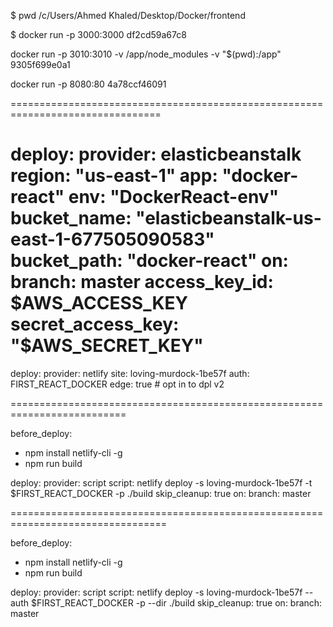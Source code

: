 $ pwd
/c/Users/Ahmed Khaled/Desktop/Docker/frontend


$ docker run -p 3000:3000 df2cd59a67c8


docker run -p 3010:3010 -v /app/node_modules -v "$(pwd):/app" 9305f699e0a1



docker run -p 8080:80 4a78ccf46091

================================================================================

deploy:
  provider: elasticbeanstalk
  region: "us-east-1"
  app: "docker-react"
  env: "DockerReact-env"
  bucket_name: "elasticbeanstalk-us-east-1-677505090583"
  bucket_path: "docker-react"
  on:
    branch: master
  access_key_id: $AWS_ACCESS_KEY
  secret_access_key: "$AWS_SECRET_KEY"
================================================================================

deploy:
  provider: netlify
  site: loving-murdock-1be57f
  auth: FIRST_REACT_DOCKER
  edge: true # opt in to dpl v2



==========================================================================

before_deploy:
  - npm install netlify-cli -g
  - npm run build

deploy:
  provider: script
  script: netlify deploy -s loving-murdock-1be57f -t $FIRST_REACT_DOCKER -p ./build
  skip_cleanup: true
  on:
    branch: master

=================================================================================

before_deploy:
  - npm install netlify-cli -g
  - npm run build

deploy:
  provider: script
  script: netlify deploy -s loving-murdock-1be57f --auth $FIRST_REACT_DOCKER -p --dir ./build
  skip_cleanup: true
  on:
    branch: master
